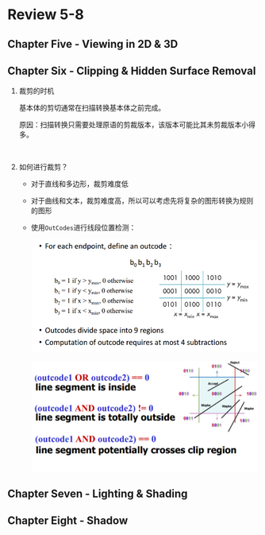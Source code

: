 # Review 5-8

## Chapter Five - Viewing in 2D & 3D





## Chapter Six - Clipping & Hidden Surface Removal

1. 裁剪的时机

   基本体的剪切通常在扫描转换基本体之前完成。

   原因：扫描转换只需要处理原语的剪裁版本，该版本可能比其未剪裁版本小得多。

   ​

2. 如何进行裁剪？

   * 对于直线和多边形，裁剪难度低

   * 对于曲线和文本，裁剪难度高，所以可以考虑先将复杂的图形转换为规则的图形

   * 使用`OutCodes`进行线段位置检测：

     ![img](2.png)

     ![img](3.png)



## Chapter Seven - Lighting & Shading





## Chapter Eight - Shadow 